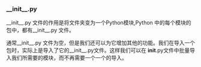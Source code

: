 ### \_\_init__.py

\_\_init__.py 文件的作用是将文件夹变为一个Python模块,Python 中的每个模块的包中，都有__init__.py 文件。

通常__init__.py 文件为空，但是我们还可以为它增加其他的功能。我们在导入一个包时，实际上是导入了它的__init__.py文件。这样我们可以在
__init__.py文件中批量导入我们所需要的模块，而不再需要一个一个的导入。